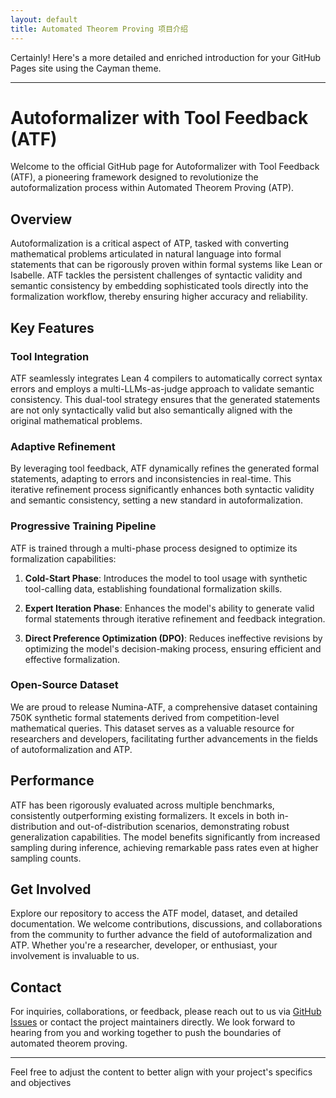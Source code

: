 ```yaml
---
layout: default
title: Automated Theorem Proving 项目介绍
---
```


Certainly! Here's a more detailed and enriched introduction for your GitHub Pages site using the Cayman theme.

---

# Autoformalizer with Tool Feedback (ATF)

Welcome to the official GitHub page for Autoformalizer with Tool Feedback (ATF), a pioneering framework designed to revolutionize the autoformalization process within Automated Theorem Proving (ATP).

## Overview

Autoformalization is a critical aspect of ATP, tasked with converting mathematical problems articulated in natural language into formal statements that can be rigorously proven within formal systems like Lean or Isabelle. ATF tackles the persistent challenges of syntactic validity and semantic consistency by embedding sophisticated tools directly into the formalization workflow, thereby ensuring higher accuracy and reliability.

## Key Features

### Tool Integration

ATF seamlessly integrates Lean 4 compilers to automatically correct syntax errors and employs a multi-LLMs-as-judge approach to validate semantic consistency. This dual-tool strategy ensures that the generated statements are not only syntactically valid but also semantically aligned with the original mathematical problems.

### Adaptive Refinement

By leveraging tool feedback, ATF dynamically refines the generated formal statements, adapting to errors and inconsistencies in real-time. This iterative refinement process significantly enhances both syntactic validity and semantic consistency, setting a new standard in autoformalization.

### Progressive Training Pipeline

ATF is trained through a multi-phase process designed to optimize its formalization capabilities:

1. **Cold-Start Phase**: Introduces the model to tool usage with synthetic tool-calling data, establishing foundational formalization skills.
   
2. **Expert Iteration Phase**: Enhances the model's ability to generate valid formal statements through iterative refinement and feedback integration.

3. **Direct Preference Optimization (DPO)**: Reduces ineffective revisions by optimizing the model's decision-making process, ensuring efficient and effective formalization.

### Open-Source Dataset

We are proud to release Numina-ATF, a comprehensive dataset containing 750K synthetic formal statements derived from competition-level mathematical queries. This dataset serves as a valuable resource for researchers and developers, facilitating further advancements in the fields of autoformalization and ATP.

## Performance

ATF has been rigorously evaluated across multiple benchmarks, consistently outperforming existing formalizers. It excels in both in-distribution and out-of-distribution scenarios, demonstrating robust generalization capabilities. The model benefits significantly from increased sampling during inference, achieving remarkable pass rates even at higher sampling counts.

## Get Involved

Explore our repository to access the ATF model, dataset, and detailed documentation. We welcome contributions, discussions, and collaborations from the community to further advance the field of autoformalization and ATP. Whether you're a researcher, developer, or enthusiast, your involvement is invaluable to us.

## Contact

For inquiries, collaborations, or feedback, please reach out to us via [GitHub Issues](https://github.com/qguo-create/Autoformalizer-with-Tool-Feedback/issues) or contact the project maintainers directly. We look forward to hearing from you and working together to push the boundaries of automated theorem proving.

---

Feel free to adjust the content to better align with your project's specifics and objectives
